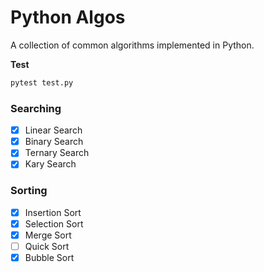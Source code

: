 # Python Algos
A collection of common algorithms implemented in Python.

**Test**
``` sh
pytest test.py
```

### Searching

- [x] Linear Search
- [x] Binary Search
- [x] Ternary Search
- [x] Kary Search

### Sorting

- [x] Insertion Sort
- [x] Selection Sort
- [x] Merge Sort
- [ ] Quick Sort
- [x] Bubble Sort
